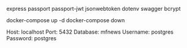 express
passport passport-jwt jsonwebtoken
dotenv
swagger
bcrypt

docker-compose up -d
docker-compose down

Host: localhost
Port: 5432
Database: mfnews
Username: postgres
Password: postgres